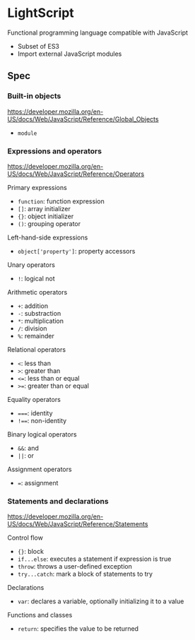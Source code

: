 LightScript
===========

Functional programming language compatible with JavaScript

  * Subset of ES3
  * Import external JavaScript modules

Spec
----

### Built-in objects

<https://developer.mozilla.org/en-US/docs/Web/JavaScript/Reference/Global_Objects>

  * `module`

### Expressions and operators

<https://developer.mozilla.org/en-US/docs/Web/JavaScript/Reference/Operators>

Primary expressions

  * `function`: function expression
  * `[]`: array initializer
  * `{}`: object initializer
  * `()`: grouping operator

Left-hand-side expressions

  * `object['property']`: property accessors

Unary operators

  * `!`: logical not

Arithmetic operators

  * `+`: addition
  * `-`: substraction
  * `*`: multiplication
  * `/`: division
  * `%`: remainder

Relational operators

  * `<`: less than
  * `>`: greater than
  * `<=`: less than or equal
  * `>=`: greater than or equal

Equality operators

  * `===`: identity
  * `!==`: non-identity

Binary logical operators

  * `&&`: and
  * `||`: or

Assignment operators

  * `=`: assignment

### Statements and declarations

<https://developer.mozilla.org/en-US/docs/Web/JavaScript/Reference/Statements>

Control flow

  * `{}`: block
  * `if...else`: executes a statement if expression is true
  * `throw`: throws a user-defined exception
  * `try...catch`: mark a block of statements to try

Declarations

  * `var`: declares a variable, optionally initializing it to a value

Functions and classes

  * `return`: specifies the value to be returned
